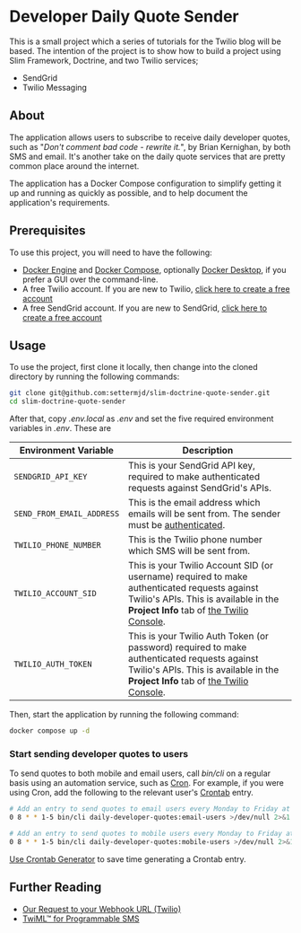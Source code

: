 # Developer Daily Quote Sender

This is a small project which a series of tutorials for the Twilio blog will be based.
The intention of the project is to show how to build a project using Slim Framework, Doctrine, and two Twilio services;

- SendGrid
- Twilio Messaging

## About

The application allows users to subscribe to receive daily developer quotes, such as "_Don't comment bad code - rewrite it._", by Brian Kernighan, by both SMS and email.
It's another take on the daily quote services that are pretty common place around the internet.

The application has a Docker Compose configuration to simplify getting it up and running as quickly as possible, and to help document the application's requirements.

## Prerequisites

To use this project, you will need to have the following:

- [Docker Engine](https://docs.docker.com/compose/install/) and [Docker Compose](https://docs.docker.com/compose/install/), optionally [Docker Desktop](https://www.docker.com/products/docker-desktop/), if you prefer a GUI over the command-line.
- A free Twilio account. If you are new to Twilio, [click here to create a free account](http://www.twilio.com/referral/QlBtVJ)
- A free SendGrid account. If you are new to SendGrid, [click here to create a free account](https://signup.sendgrid.com/)  

## Usage

To use the project, first clone it locally, then change into the cloned directory by running the following commands:

```bash
git clone git@github.com:settermjd/slim-doctrine-quote-sender.git
cd slim-doctrine-quote-sender
```

After that, copy _.env.local_ as *.env* and set the five required environment variables in _.env_.
These are 

| Environment Variable      | Description                                                                                                                                                                                                     |
|---------------------------|-----------------------------------------------------------------------------------------------------------------------------------------------------------------------------------------------------------------|
| `SENDGRID_API_KEY`        | This is your SendGrid API key, required to make authenticated requests against SendGrid's APIs.                                                                                                                 |
| `SEND_FROM_EMAIL_ADDRESS` | This is the email address which emails will be sent from. The sender must be [authenticated](https://docs.sendgrid.com/glossary/sender-authentication).                                                         |
| `TWILIO_PHONE_NUMBER`     | This is the Twilio phone number which SMS will be sent from.                                                                                                                                                    |
| `TWILIO_ACCOUNT_SID`      | This is your Twilio Account SID (or username) required to make authenticated requests against Twilio's APIs. This is available in the **Project Info** tab of [the Twilio Console](https://twilio.com/console). |
| `TWILIO_AUTH_TOKEN`       | This is your Twilio Auth Token (or password) required to make authenticated requests against Twilio's APIs. This is available in the **Project Info** tab of [the Twilio Console](https://twilio.com/console).  |                                                                 |

Then, start the application by running the following command:

```bash
docker compose up -d
```

### Start sending developer quotes to users

To send quotes to both mobile and email users, call _bin/cli_ on a regular basis using an automation service, such as [Cron](https://en.wikipedia.org/wiki/Cron). 
For example, if you were using Cron, add the following to the relevant user's [Crontab](https://www.adminschoice.com/crontab-quick-reference) entry.

```bash
# Add an entry to send quotes to email users every Monday to Friday at 8am.
0 8 * * 1-5 bin/cli daily-developer-quotes:email-users >/dev/null 2>&1

# Add an entry to send quotes to mobile users every Monday to Friday at 8am.
0 8 * * 1-5 bin/cli daily-developer-quotes:mobile-users >/dev/null 2>&1
```

[Use Crontab Generator](https://crontab-generator.org/) to save time generating a Crontab entry.

## Further Reading

- [Our Request to your Webhook URL (Twilio)](https://www.twilio.com/docs/messaging/guides/webhook-request)
- [TwiML™ for Programmable SMS](https://www.twilio.com/docs/messaging/twiml#twilios-request-to-your-application)